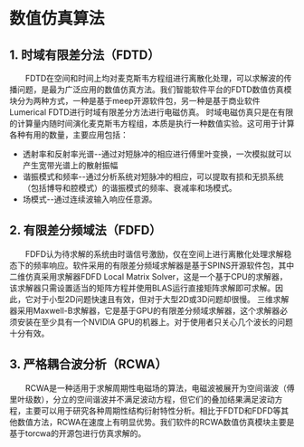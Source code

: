 # 数值仿真算法

## 1. 时域有限差分法（FDTD）

&emsp;&emsp;FDTD在空间和时间上均对麦克斯韦方程组进行离散化处理，可以求解波的传播问题，是最为广泛应用的数值仿真方法。我们智能软件平台的FDTD数值仿真模块分为两种方式，一种是基于meep开源软件包，另一种是基于商业软件Lumerical FDTD进行时域有限差分方法进行电磁仿真。
时域电磁仿真只是在有限的计算量内随时间演化麦克斯韦方程组，本质是执行一种数值实验。这可用于计算各种有用的数量，主要应用包括：

* 透射率和反射率光谱--通过对短脉冲的相应进行傅里叶变换，一次模拟就可以产生宽带光谱上的散射振幅
* 谐振模式和频率--通过分析系统对短脉冲的相应，可以提取有损和无损系统（包括博导和腔模式）的谐振模式的频率、衰减率和场模式。
* 场模式--通过连续波输入响应任意源。

## 2. 有限差分频域法（FDFD） 

&emsp;&emsp;FDFD认为待求解的系统由时谐信号激励，仅在空间上进行离散化处理求解稳态下的频率响应。软件采用的有限差分频域求解器是基于SPINS开源软件包，其中二维仿真采用求解器FDFD Local Matrix Solver，这是一个基于CPU的求解器，该求解器只需设置适当的矩阵方程并使用BLAS运行直接矩阵求解即可求解。因此，它对于小型2D问题快速且有效，但对于大型2D或3D问题却很慢。
三维求解器采用Maxwell-B求解器，它是基于GPU的有限差分频域求解器，这个求解器必须安装在至少具有一个NVIDIA GPU的机器上。对于使用者只关心几个波长的问题十分有效。

## 3. 严格耦合波分析（RCWA）

&emsp;&emsp;RCWA是一种适用于求解周期性电磁场的算法，电磁波被展开为空间谐波（傅里叶级数），分立的空间谐波并不满足波动方程，但它们的叠加结果满足波动方程，主要可以用于研究各种周期性结构衍射特性分析。相比于FDTD和FDFD等其他数值方法，RCWA在速度上有明显优势。我们软件的RCWA数值仿真模块主要是基于torcwa的开源包进行仿真求解的。
